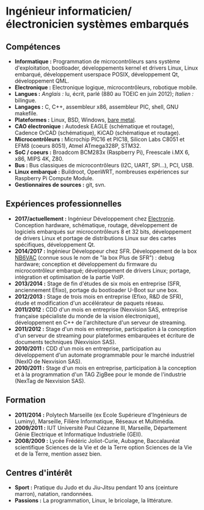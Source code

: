 # Ingénieur informaticien/électronicien systèmes embarqués

## Compétences

* **Informatique :** Programmation de microcontrôleurs sans système d'exploitation, bootloader, développements kernel et drivers Linux, Linux embarqué, développement userspace POSIX, développement Qt, développement QML.
* **Electronique :** Electronique logique, microcontrôleurs, robotique mobile.
* **Langues :** *Anglais :* lu, écrit, parlé (880 au TOEIC en juin 2012); *Italien :* bilingue.
* **Langages :** C, C++, assembleur x86, assembleur PIC, shell, GNU makefile.
* **Plateformes :** Linux, BSD, Windows, [bare metal](https://en.wikipedia.org/wiki/Bare_machine).
* **CAO électronique :** Autodesk EAGLE (schématique et routage), Cadence OrCAD (schématique), KiCAD (schématique et routage).
* **Microcontrôleurs :** Microchip PIC16 et PIC18, Silicon Labs C8051 et EFM8 (coeurs 8051), Atmel ATmega328P, STM32.
* **SoC / coeurs :** Broadcom BCM283x (Raspberry Pi), Freescale i.MX 6, x86, MIPS 4K, Z80.
* **Bus :** Bus classiques de microcontrôleurs (I2C, UART, SPI...), PCI, USB.
* **Linux embarqué :** Buildroot, OpenWRT, nombreuses expériences sur Raspberry Pi Compute Module.
* **Gestionnaires de sources :** git, svn.

## Expériences professionnelles

* **2017/actuellement :** Ingénieur Développement chez [Electronie](http://www.electronie.fr/). Conception hardware, schématique, routage, développement de logiciels embarqués sur microcontrôleurs 8 et 32 bits, développement de drivers Linux et portage de distributions Linux sur des cartes spécifiques, développement Qt.
* **2014/2017 :** Ingénieur Développeur chez SFR. Développement de la box [NB6VAC](https://assistance.sfr.fr/internet-tel-fixe/box-plus/caracteristiques-techniques-box-plus-de-sfr.html) (connue sous le nom de "la box Plus de SFR") : debug hardware; conception et développement du firmware du microcontrôleur embarqué; développement de drivers Linux; portage, intégration et optimisation de la partie VoIP.
* **2013/2014 :** Stage de fin d'études de six mois en entreprise (SFR, anciennement Efixo), portage du bootloader U-Boot sur une box.
* **2012/2013 :** Stage de trois mois en entreprise (Efixo, R&D de SFR), étude et modification d'un accélérateur de paquets réseau.
* **2011/2012 :** CDD d'un mois en entreprise (Nexvision SAS, entreprise française spécialiste du monde de la vision électronique), développement en C++ de l'architecture d'un serveur de streaming.
* **2011/2012 :** Stage d'un mois en entreprise, participation à la conception d'un serveur de streaming pour plateformes embarquées et écriture de documents techniques (Nexvision SAS).
* **2010/2011 :** CDD d'un mois en entreprise, participation au développement d'un automate programmable pour le marché industriel (NexIO de Nexvision SAS).
* **2010/2011 :** Stage d'un mois en entreprise, participation à la conception et à la programmation d'un TAG ZigBee pour le monde de l'industrie (NexTag de Nexvision SAS).

## Formation

* **2011/2014 :** Polytech Marseille (ex Ecole Supérieure d'Ingénieurs de Luminy), Marseille, Filière Informatique, Réseaux et Multimédia.
* **2009/2011 :** IUT Université Paul Cézanne III, Marseille, Département Génie Electrique et Informatique Industrielle (GEII).
* **2008/2009 :** Lycée Frédéric Joliot-Curie, Aubagne, Baccalauréat scientifique Sciences de la Vie et de la Terre option Sciences de la Vie et de la Terre, mention assez bien.

## Centres d'intérêt

* **Sport :** Pratique du Judo et du Jiu-Jitsu pendant 10 ans (ceinture marron), natation, randonnées.
* **Passions :** La programmation, Linux, le bricolage, la littérature.

